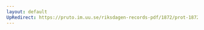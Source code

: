 ```yaml
---
layout: default
UpRedirect: https://pruto.im.uu.se/riksdagen-records-pdf/1872/prot-1872--fk--504/prot-1872--fk--504_057.pdf
---
```

